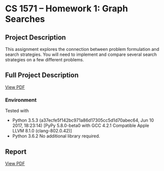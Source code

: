 # CS 1571 – Homework 1: Graph Searches

## Project Description
This assignment explores the connection between problem formulation and search strategies. You will need to implement and compare several search strategies on a few different problems.

## Full Project Description
[View PDF](Description.pdf)

### Environment
Tested with
 - Python 3.5.3 (a37ecfe5f142bc971a86d17305cc5d1d70abec64, Jun 10 2017, 18:23:14) [PyPy 5.8.0-beta0 with GCC 4.2.1 Compatible Apple LLVM 8.1.0 (clang-802.0.42)]
 - Python 3.6.2
No additional library required.

## Report
[View PDF](Report.pdf)
